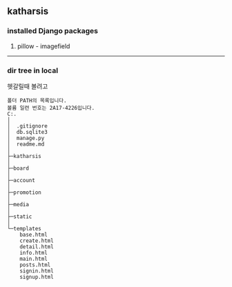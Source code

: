 ## katharsis ##

### installed Django packages ###

1. pillow - imagefield

---

### dir tree in local ###

헷갈릴때 볼려고
```
폴더 PATH의 목록입니다.
볼륨 일련 번호는 2A17-4226입니다.
C:.
│
│  .gitignore
│  db.sqlite3
│  manage.py
│  readme.md
│
├─katharsis
│  
├─board
│  
├─account
│  
├─promotion
│  
├─media
│ 
├─static
│  
└─templates
    base.html
    create.html
    detail.html
    info.html
    main.html
    posts.html
    signin.html
    signup.html
```